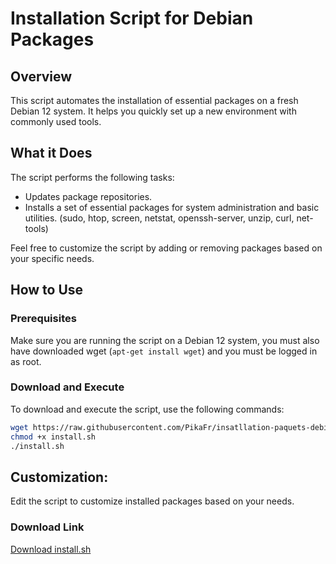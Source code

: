 # Installation Script for Debian Packages

## Overview

This script automates the installation of essential packages on a fresh Debian 12 system. It helps you quickly set up a new environment with commonly used tools.

## What it Does

The script performs the following tasks:

- Updates package repositories.
- Installs a set of essential packages for system administration and basic utilities. (sudo, htop, screen, netstat, openssh-server, unzip, curl, net-tools)

Feel free to customize the script by adding or removing packages based on your specific needs.

## How to Use

### Prerequisites

Make sure you are running the script on a Debian 12 system, you must also have downloaded wget (`apt-get install wget`) and you must be logged in as root.

### Download and Execute

To download and execute the script, use the following commands:

```bash
wget https://raw.githubusercontent.com/PikaFr/insatllation-paquets-debian/main/install.sh
chmod +x install.sh
./install.sh
```

## Customization:
Edit the script to customize installed packages based on your needs.

### Download Link
[Download install.sh](https://raw.githubusercontent.com/PikaFr/insatllation-paquets-debian/main/install.sh)
